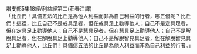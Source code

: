 增支部5集18經/利益經第二(莊春江譯)  
「比丘們！具備五法的比丘是為他人利益而非為自己利益的行者，哪五個呢？比丘們！這裡，比丘自己不是戒具足者，但在戒具足上勸導他人；自己不是定具足者，但在定具足上勸導他人；自己不是慧具足者，但在慧具足上勸導他人；自己不是解脫具足者，但在解脫具足上勸導他人；自己不是解脫智見具足者，但在解脫智見具足上勸導他人，比丘們！具備這五法的比丘是為他人利益而非為自己利益的行者。」  
  
  
